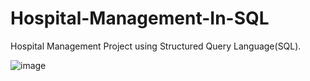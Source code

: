 # Hospital-Management-In-SQL
Hospital Management Project using Structured Query Language(SQL).

![image](https://github.com/user-attachments/assets/5c5122ec-4bae-4b01-882d-b2e5cf976b5b)


